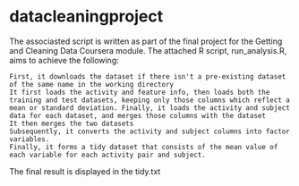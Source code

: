 # datacleaningproject

The associasted script is written as part of the final project for the Getting and Cleaning Data Coursera module. The attached R script, run_analysis.R, aims to achieve the following:

    First, it downloads the dataset if there isn't a pre-existing dataset of the same name in the working directory
    It first loads the activity and feature info, then loads both the training and test datasets, keeping only those columns which reflect a mean or standard deviation. Finally, it loads the activity and subject data for each dataset, and merges those columns with the dataset
    It then merges the two datasets
    Subsequently, it converts the activity and subject columns into factor variables.
    Finally, it forms a tidy dataset that consists of the mean value of each variable for each activity pair and subject.

The final result is displayed in the tidy.txt
